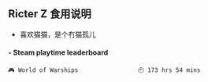 ## Ricter Z 食用说明
- 喜欢猫猫，是个冇猫孤儿

<!-- steam-box start -->
#### - Steam playtime leaderboard
```text
🎮 World of Warships                 🕘 173 hrs 54 mins
```
<!-- Powered by https://github.com/YouEclipse/steam-box . -->
<!-- steam-box end -->
